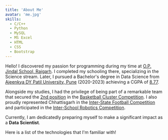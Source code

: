 ```yaml
---
title: 'About Me'
avatar: 'me.jpg'
skills:
  - C/C++
  - Python
  - MySQL
  - MS Excel
  - HTML 
  - CSS 
  - Bootstrap
---
```


Hello! I discovered my passion for programming during my time at [O.P. Jindal School, Raigarh](http://www.opjstamnar.com/). I completed my schooling there, specializing in the Science stream. Later, I pursued a Bachelor's degree in Data Science from [Ajeenkya DY Patil University, Pune](https://adypu.edu.in/) (2020-2023) achieving a CGPA of [8.77]().

Alongside my studies, I had the privilege of being part of a remarkable team that secured the [2nd position](https://drive.google.com/file/d/1urBcCgenKup3xjGC1nGtcpql0-Nko8Xr/view?usp=sharing) in the [Basketball Cluster Competition](https://drive.google.com/file/d/1dHDpUokP3Xcf37dJYuH8Gtbi26yC0nKX/view?usp=sharing). I also proudly represented Chhattisgarh in the [Inter-State Football Competition](https://drive.google.com/file/d/1BuzLD5NykhDStPnf65VAFSffwushe-sY/view?usp=sharing) and participated in the [Inter-School Robotics Competition](https://drive.google.com/file/d/10KjAIyhjzZF8IsAGsXL_paC2jiV4rKXT/view?usp=sharing).

Currently, I am dedicatedly preparing myself to make a significant impact as a **Data Scientist**. 

Here is a list of the technologies that I'm familiar with!
